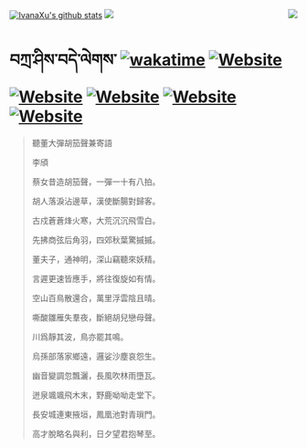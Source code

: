 [![IvanaXu's github stats](https://github-readme-stats.vercel.app/api?username=IvanaXu&theme=codeSTACKr)](https://github.com/anuraghazra/github-readme-stats)
<img align="right" src="https://github-readme-stats.vercel.app/api/top-langs/?username=IvanaXu&langs_count=8&theme=codeSTACKr" />
<img src="https://github-readme-stats.vercel.app/api/wakatime?username=IvanaXu&layout=compact&langs_count=8&theme=codeSTACKr&custom_title=Programming&nbsp;Times&nbsp;(Since&nbsp;Jul.29.2021)&range=all_time" />
# བཀྲ་ཤིས་བདེ་ལེགས་	[![wakatime](https://wakatime.com/badge/user/5043ee4a-e361-4607-9d47-d557f2005d05.svg)](https://wakatime.com/@5043ee4a-e361-4607-9d47-d557f2005d05)	[![Website](https://img.shields.io/website?label=&up_color=orange&up_message=Tianchi&url=https%3A%2F%2Fshields.io)](https://tianchi.aliyun.com/home/science/scienceDetail?userId=1095279182618)	[![Website](https://img.shields.io/website?label=&up_color=green&up_message=Yuque&url=https%3A%2F%2Fshields.io)](https://www.yuque.com/ivanaxu)	[![Website](https://img.shields.io/website?label=&up_color=yellow&up_message=Leetcode&url=https%3A%2F%2Fshields.io)](https://leetcode.cn/u/ivanaxu)	[![Website](https://img.shields.io/website?label=&up_color=violet&up_message=AIstudio&url=https%3A%2F%2Fshields.io)](https://aistudio.baidu.com/aistudio/personalcenter/thirdview/979775)	[![Website](https://img.shields.io/website?label=&up_color=red&up_message=Gitee&url=https%3A%2F%2Fshields.io)](https://gitee.com/IvanaXu)
> 聽董大彈胡笳聲兼寄語
> 
> 李頎
> 
> 蔡女昔造胡笳聲，一彈一十有八拍。
> 
> 胡人落淚沾邊草，漢使斷腸對歸客。
> 
> 古戍蒼蒼烽火寒，大荒沉沉飛雪白。
> 
> 先拂商弦后角羽，四郊秋葉驚摵摵。
> 
> 董夫子，通神明，深山竊聽來妖精。
> 
> 言遲更速皆應手，將往復旋如有情。
> 
> 空山百鳥散還合，萬里浮雲陰且晴。
> 
> 嘶酸雛雁失羣夜，斷絕胡兒戀母聲。
> 
> 川爲靜其波，鳥亦罷其鳴。
> 
> 烏孫部落家鄉遠，邏娑沙塵哀怨生。
> 
> 幽音變調忽飄灑，長風吹林雨墮瓦。
> 
> 迸泉颯颯飛木末，野鹿呦呦走堂下。
> 
> 長安城連東掖垣，鳳凰池對青瑣門。
> 
> 高才脫略名與利，日夕望君抱琴至。
>
